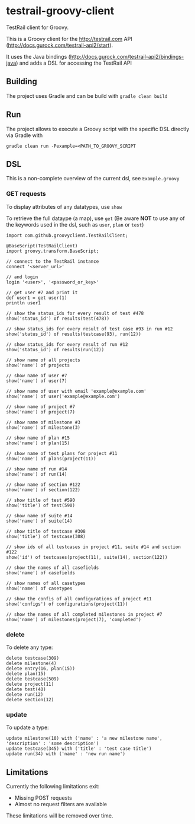 # testrail-groovy-client
TestRail client for Groovy.

This is a Groovy client for the http://testrail.com API (http://docs.gurock.com/testrail-api2/start).

It uses the Java bindings (http://docs.gurock.com/testrail-api2/bindings-java) and adds a DSL for accessing the TestRail API

## Building ##
The project uses Gradle and can be build with `gradle clean build`

## Run ##
The project allows to execute a Groovy script with the specific DSL directly via Gradle with 

    gradle clean run -Pexample=<PATH_TO_GROOVY_SCRIPT
    
## DSL ##
This is a non-complete overview of the current dsl, see `Example.groovy`

### GET requests ###
To display attributes of any datatypes, use `show`

To retrieve the full dataype (a map), use `get` (Be aware **NOT** to use any of the keywords used in the dsl, such as `user`, `plan` or `test`)

    import com.github.groovyclient.TestRailClient;
    
    @BaseScript(TestRailClient)
    import groovy.transform.BaseScript;
    
    // connect to the TestRail instance
    connect '<server_url>'
    
    // and login
    login '<user>', '<password_or_key>'
    
    // get user #7 and print it
    def user1 = get user(1)
    println user1
    
    // show the status_ids for every result of test #478
    show('status_id') of results(test(478))
    
    // show status_ids for every result of test case #93 in run #12
    show('status_id') of results(testcase(93), run(12))
    
    // show status_ids for every result of run #12
    show('status_id') of results(run(12))
    
    // show name of all projects
    show('name') of projects
    
    // show name of user #7
    show('name') of user(7)
    
    // show name of user with email 'example@example.com'
    show('name') of user('example@example.com')
    
    // show name of project #7
    show('name') of project(7)
    
    // show name of milestone #3
    show('name') of milestone(3)
    
    // show name of plan #15
    show('name') of plan(15)
    
    // show name of test plans for project #11
    show('name') of plans(project(11))
    
    // show name of run #14
    show('name') of run(14)
    
    // show name of section #122
    show('name') of section(122)
    
    // show title of test #590
    show('title') of test(590)
    
    // show name of suite #14
    show('name') of suite(14)
    
    // show title of testcase #308
    show('title') of testcase(308)
    
    // show ids of all testcases in project #11, suite #14 and section #122
    show('id') of testcases(project(11), suite(14), section(122))
    
    // show the names of all casefields
    show('name') of casefields
    
    // show names of all casetypes
    show('name') of casetypes
    
    // show the confis of all configurations of project #11
    show('configs') of configurations(project(11))
    
    // show the names of all completed milestones in project #7
    show('name') of milestones(project(7), 'completed')

### delete ###
To delete any type:

    delete testcase(309)
    delete milestone(4)
    delete entry(16, plan(15))
    delete plan(15)
    delete testcase(509)
    delete project(11)
    delete test(40)
    delete run(12)
    delete section(12)
    
### update ###
To update a type:

    update milestone(10) with ('name' : 'a new milestone name', 'description' : 'some description')
    update testcase(345) with ('title' : 'test case title')
    update run(34) with ('name' : 'new run name')

## Limitations ##
Currently the following limitations exit:
 * Missing POST requests
 * Almost no request filters are available
 
These limitations will be removed over time.
